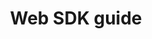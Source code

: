 ---
title: Web SDK guide
icon: "c8y-icon c8y-icon-smart-rest"
type: root
layout: redirect
section: 
  - app_development
bundle: web
weight: 90
---